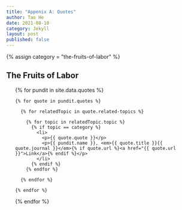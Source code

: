 ```yaml
---
title: "Appenix A: Quotes"
author: Tao He
date: 2021-08-10
category: Jekyll
layout: post
published: false
---
```


{% assign category = "the-fruits-of-labor" %}

The Fruits of Labor
-------------

<ul>
  {% for pundit in site.data.quotes %}

    {% for quote in pundit.quotes %}

      {% for relatedTopic in quote.related-topics %}

        {% for topic in relatedTopic.topic %}
          {% if topic == category %}
            <li>
              <p>{{ quote.quote }}</p>
              <p>{{ pundit.name }}, <em>{{ quote.title }}{{ quote.journal }}</em>{% if quote.url %}<a href="{{ quote.url }}">Link</a>{% endif %}</p>
            </li>
          {% endif %}
        {% endfor %}

      {% endfor %}

    {% endfor %}

  {% endfor %}
</ul>
